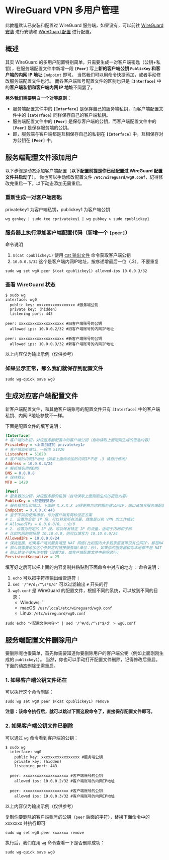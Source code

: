 # WireGuard VPN 多用户管理

此教程默认已安装和配置过 WireGuard 服务端，如果没有，可以前往 [WireGuard 安装](WireGuard%20%E5%AE%89%E8%A3%85.md) 进行安装和 [WireGuard 配置](WireGuard%20%E9%85%8D%E7%BD%AE.md) 进行配置。

## 概述

其实 WireGuard 的多用户配置特别简单，只需要生成一对客户端密匙（公钥+私钥），在服务端配置文件中新增一段 **`[Peer]`** 写上**新的客户端公钥 `PublicKey` 和客户端的内网 IP 地址**  `Endpoint` 即可。
当然我们可以用命令快捷添加，或者手动修改服务端配置文件也行。
而各客户端账号配置文件的区别也只是 **`[Interface]`** 中的**客户端私钥和客户端内网 IP 地址**不同罢了。

**另外我们需要明白一个对等原则：**

- 服务端配置文件中的 **`[Interface]`** 是保存自己的服务端私钥，而客户端配置文件中的 **`[Interface]`** 同样保存自己的客户端私钥。
- 服务端配置文件中的 **`[Peer]`** 是保存客户端的公钥，而客户端配置文件中的 **`[Peer]`** 是保存服务端的公钥。
- 即，服务端与客户端都是互相保存自己的私钥在 **`[Interface]`** 中，互相保存对方公钥在 **`[Peer]`** 中。

## 服务端配置文件添加用户

以下步骤是动态添加客户端配置（**以下配置前提是你已经配置过 WireGuard 配置文件并启动了**）。
你也可以手动修改配置文件 **`/etc/wireguard/wg0.conf`**，记得修改完重启一下。以下动态添加无需重启。

### 重新生成一对客户端密匙

privatekey1 为客户端私钥，publickey1 为客户端公钥

```shell
wg genkey | sudo tee cprivatekey1 | wg pubkey > sudo cpublickey1
```

### 服务器上执行添加客户端配置代码（新增一个 `[peer]`）

命令说明

1. `$(cat cpublickey1)` 使用 [cat 输出文件](../../../%F0%9F%93%9F%20%E7%BB%88%E7%AB%AF/Linux%20%E5%91%BD%E4%BB%A4/%E6%96%87%E6%A1%A3%E8%AF%BB%E5%86%99/cat%20%E8%BE%93%E5%87%BA%E6%96%87%E4%BB%B6.md) 命令获取客户端公钥
2. `10.0.0.3/32` 这个是客户端内网IP地址，按序递增最后一位（.3），不要重复

```shell
sudo wg set wg0 peer $(cat cpublickey1) allowed-ips 10.0.0.3/32
```

### 查看 WireGuard 状态

```shell
$ sudo wg
interface: wg0
  public key: xxxxxxxxxxxxxxxxx #服务端公钥
  private key: (hidden)
  listening port: 443

peer: xxxxxxxxxxxxxxxxxxxx #旧客户端账号的公钥
  allowed ips: 10.0.0.2/32 #旧客户端账号的内网IP地址

peer: xxxxxxxxxxxxxxxxxxxx #新客户端账号的公钥
  allowed ips: 10.0.0.3/32 #新客户端账号的内网IP地址
```

以上内容仅为输出示例（仅供参考）

### 如果显示正常，那么我们就保存到配置文件

```shell
sudo wg-quick save wg0
```

## 生成对应客户端配置文件

新客户端配置文件，和其他客户端账号的配置文件只有 `[Interface]` 中的客户端私钥、内网IP地址参数不一样。

下面是配置文件的填写说明：

```ini
[Interface]
# 客户端的私钥，对应服务器配置中的客户端公钥（自动读取上面刚刚生成的密匙内容）
PrivateKey = <上面创建的 privatekey1>
# 客户端监听端口，一般为 51820
ListenPort = 51820
# 客户端的内网IP地址（如果上面你添加的内网IP不是 .3 请自行修改）
Address = 10.0.0.3/24
# 解析域名用的DNS
DNS = 8.8.8.8
# 保持默认
MTU = 1420

[Peer]
# 服务器的公钥，对应服务器的私钥（自动读取上面刚刚生成的密匙内容）
PublicKey = <找管理员要>
# 服务器地址和端口，下面的 X.X.X.X 记得更换为你的服务器公网IP，端口请填写服务端配置时的监听端口
Endpoint = X.X.X.X:443
# 鉴于不同的使用场景，作为客户端有两种设定方案
# 1. 设置为全部 IP 段，可以转发所有流量，就像是以前 VPN 的工作模式
# AllowedIPs = 0.0.0.0/0, ::0/0
# 2. 设置为特定的 IP 段，可以转发特定 IP 的流量，适用于内网和子网
# 比如内网的网段是 10.10.0.0，则可以填写为 10.10.0.0/24
AllowedIPs = 10.0.0.0/24
# 保持连接，如果客户端或服务端是 NAT 网络(比如国内大多数家庭宽带没有公网IP，都是NAT)，
# 那么就需要添加这个参数定时链接服务端(单位：秒)，如果你的服务器和你本地都不是 NAT 网络，
# 那么建议不使用该参数（设置为0，或客户端配置文件中删除这行）
PersistentKeepalive = 25
```

填写好之后可以把上面的内容复制并粘贴到下面命令中对应的地方：
命令说明：

1. `echo` 可以把字符串输出给管道符 `|`
2. `sed '/^#/d;/^\s*$/d'` 可以过滤输出 `#` 开头的行
3. `wg0.conf` 是 WireGuard 的配置文件，根据不同的系统，可以放到不同的目录：
    - Windows: ``
    - macOS: `/usr/local/etc/wireguard/wg0.conf`
    - Linux: `/etc/wireguard/wg0.conf`

```shell
sudo echo "<配置文件内容>" | sed '/^#/d;/^\s*$/d' > wg0.conf
```

## 服务端配置文件删除用户

要删除呢也很简单，首先你需要知道你要删除用户的客户端公钥（例如上面刚刚生成的 `publickey1`）。
当然，你也可以手动打开配置文件删除，记得修改后重启。下面的动态删除无需重启。

### 1. 如果客户端公钥文件还在

可以执行这个命令删除：

```shell
sudo wg set wg0 peer $(cat cpublickey1) remove
```

**注意：该命令执行后，就可以跳过下面这段命令了，直接保存配置文件即可。**

### 2. 如果客户端公钥文件已删除

可以通过 `wg` 命令看到客户端的公钥：

```shell
$ sudo wg
  interface: wg0
    public key: xxxxxxxxxxxxxxxxx #服务端公钥
    private key: (hidden)
    listening port: 443

  peer: xxxxxxxxxxxxxxxxxxxx #客户端账号的公钥
    allowed ips: 10.0.0.2/32 #客户端账号的内网IP地址

  peer: xxxxxxxxxxxxxxxxxxxx #客户端账号的公钥
    allowed ips: 10.0.0.3/32 #客户端账号的内网IP地址
```

以上内容仅为输出示例（仅供参考）

复制你要删除的客户端账号的公钥（`peer` 后面的字符），替换下面命令中的 xxxxxxx 并执行即可

```shell
sudo wg set wg0 peer xxxxxxx remove
```

执行后，我们在用 `wg` 命令查看一下是否删除成功：

```shell
sudo wg-quick save wg0
```
